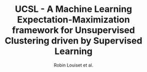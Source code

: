 ---
cat: gaia
subcat: signature
bestof: false
author: Robin Louiset et al.
title: UCSL  - A Machine Learning Expectation-Maximization framework for Unsupervised Clustering driven by Supervised Learning
year: 2021
type: inproceedings
url: http -//arxiv.org/abs/2107.01988
booktitle: Joint European Conference on Machine Learning and Knowledge Discovery in Databases (ECML/PKDD) 2021
---